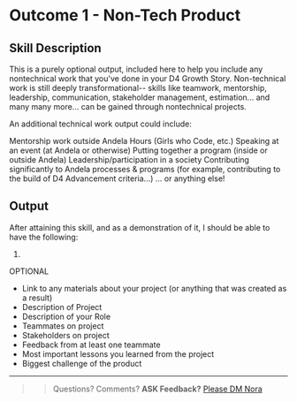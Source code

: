 # Outcome 1 - Non-Tech Product

**Skill Description**
----------
This is a purely optional output, included here to help you include any nontechnical work that you've done in your D4 Growth Story. Non-technical work is still deeply transformational-- skills like teamwork, mentorship, leadership, communication, stakeholder management, estimation... and many many more... can be gained through nontechnical projects.

An additional technical work output could include:

Mentorship work outside Andela Hours (Girls who Code, etc.)
Speaking at an event (at Andela or otherwise)
Putting together a program (inside or outside Andela)
Leadership/participation in a society
Contributing significantly to Andela processes & programs (for example, contributing to the build of D4 Advancement criteria...)
... or anything else!

**Output**
----------
After attaining this skill, and as a demonstration of it, I should be able to have the following:

1. 
OPTIONAL
- Link to any materials about your project (or anything that was created as a result)
- Description of Project
- Description of your Role
- Teammates on project
- Stakeholders on project
- Feedback from at least one teammate
- Most important lessons you learned from the project
- Biggest challenge of the product



--- 

>> Questions? Comments? **ASK Feedback?** [Please DM Nora](https://andela.slack.com/messages/@nora.studholme/)
